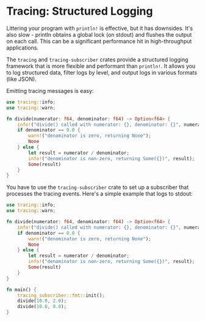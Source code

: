 # Tracing: Structured Logging

Littering your program with `println!` is effective, but it has downsides. It's also slow - println obtains a global lock (on stdout) and flushes the output on each call. This can be a significant performance hit in high-throughput applications.

The `tracing` and `tracing-subscriber` crates provide a structured logging framework that is more flexible and performant than `println!`. It allows you to log structured data, filter logs by level, and output logs in various formats (like JSON).

Emitting tracing messages is easy:

```rust
use tracing::info;
use tracing::warn;

fn divide(numerator: f64, denominator: f64) -> Option<f64> {
    info!("divide() called with numerator: {}, denominator: {}", numerator, denominator);
    if denominator == 0.0 {
        warn!("denominator is zero, returning None");
        None
    } else {
        let result = numerator / denominator;
        info!("denominator is non-zero, returning Some({})", result);
        Some(result)
    }
}
```

You have to use the `tracing-subscriber` crate to set up a subscriber that processes the tracing events. Here's a simple example that logs to stdout:

```rust
use tracing::info;
use tracing::warn;

fn divide(numerator: f64, denominator: f64) -> Option<f64> {
    info!("divide() called with numerator: {}, denominator: {}", numerator, denominator);
    if denominator == 0.0 {
        warn!("denominator is zero, returning None");
        None
    } else {
        let result = numerator / denominator;
        info!("denominator is non-zero, returning Some({})", result);
        Some(result)
    }
}

fn main() {
    tracing_subscriber::fmt::init();
    divide(10.0, 2.0);
    divide(10.0, 0.0);
}
```